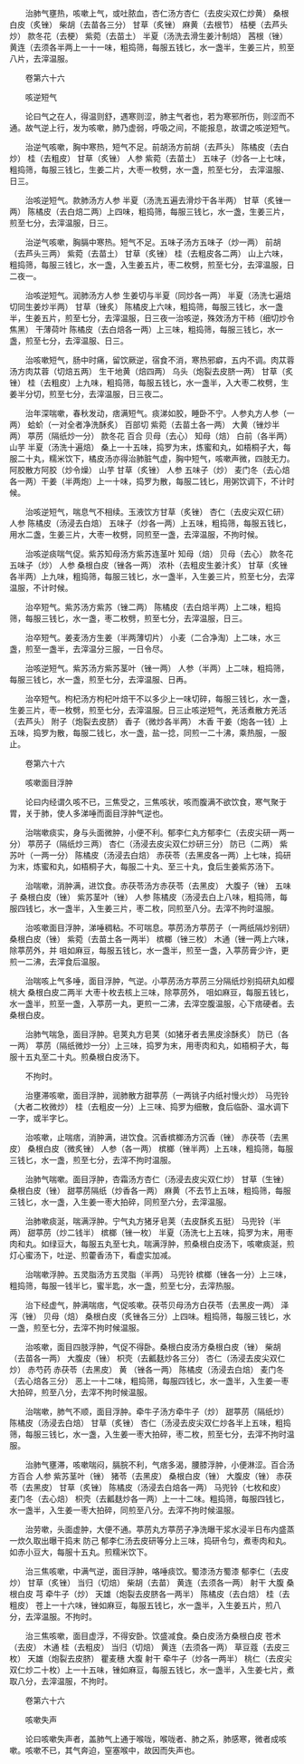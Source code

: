 <!-- { "loadSidebar": true } -->
　　治肺气壅热，咳嗽上气，或吐脓血，杏仁汤方杏仁（去皮尖双仁炒黄） 桑根白皮（炙锉） 柴胡（去苗各三分） 甘草（炙锉） 麻黄（去根节） 桔梗（去芦头炒） 款冬花（去梗） 紫菀（去苗土） 半夏（汤洗去滑生姜汁制焙） 茜根（锉） 黄连（去须各半两上一十一味，粗捣筛，每服五钱匕，水一盏半，生姜三片，煎至八片，去滓温服。

　　卷第六十六

　　咳逆短气

　　论曰气之在人，得温则舒，遇寒则涩，肺主气者也，若为寒邪所伤，则涩而不通。故气逆上行，发为咳嗽，肺乃虚弱，呼吸之间，不能报息，故谓之咳逆短气。

　　治逆气咳嗽，胸中寒热，短气不足。前胡汤方前胡（去芦头） 陈橘皮（去白炒） 桂（去粗皮） 甘草（炙锉） 人参 紫菀（去苗土） 五味子（炒各一上七味，粗捣筛，每服三钱匕，生姜二片，大枣一枚劈，水一盏，煎至七分， 去滓温服、日三。

　　治咳逆短气。款肺汤方人参 半夏（汤洗五遍去滑炒干各半两） 甘草（炙锉一两） 陈橘皮（去白焙二两）上四味，粗捣筛，每服三钱匕，水一盏，生姜三片，煎至七分，去滓温服，日三。

　　治逆气咳嗽，胸膈中寒热。短气不足。五味子汤方五味子（炒一两） 前胡（去芦头三两） 紫菀（去苗土） 甘草（炙锉） 桂（去粗皮各二两） 山上六味，粗捣筛，每服三钱匕，水一盏，入生姜五片，枣二枚劈，煎至七分，去滓温服，日二夜一。

　　治咳逆短气。润肺汤方人参 生姜切与半夏（同炒各一两） 半夏（汤洗七遍焙切同生姜炒半两） 甘草（锉炙） 陈橘皮上六味，粗捣筛，每服三钱匕，水一盏半，生姜五片，煎至七分，去滓温服，日三夜一治咳逆，殊效汤方干柿（细切炒令焦黑） 干薄荷叶 陈橘皮（去白焙各一两）上三味，粗捣筛，每服三钱匕，水一盏，煎至七分，去滓温服、日三。

　　治咳嗽短气，肠中时痛，留饮厥逆，宿食不消，寒热邪癖，五内不调。肉苁蓉汤方肉苁蓉（切焙五两） 生干地黄（焙四两） 乌头（炮裂去皮脐一两） 甘草（炙锉） 桂（去粗皮）上九味，粗捣筛，每服五钱匕，水一盏半，入大枣二枚劈，生姜半分切，煎至七分，去滓温服，日三夜二。

　　治年深喘嗽，春秋发动，痞满短气。痰涕如胶，睡卧不宁。人参丸方人参（一两） 蛤蚧（一对全者净洗酥炙） 百部切 紫菀（去苗土各一两） 大黄（锉炒半两） 葶苈（隔纸炒一分） 款冬花 百合 贝母（去心） 知母（焙） 白前（各半两） 山芋 半夏（汤洗十遍焙） 桑上一十五味，捣罗为末，炼蜜和丸，如梧桐子大，每服二十丸，糯米饮下，橘皮汤亦得治肺脏气虚，胸中短气，咳嗽声微，四肢无力。阿胶散方阿胶（炒令燥） 山芋 甘草（炙锉） 人参 五味子（炒） 麦门冬（去心焙各一两）干姜（半两炮）上一十味，捣罗为散，每服二钱匕，用粥饮调下，不计时候。

　　治咳逆短气，喘息气不相续。玉液饮方甘草（炙锉） 杏仁（去皮尖双仁研） 人参 陈橘皮（汤浸去白焙） 五味子（炒各一两）上五味，粗捣筛，每服五钱匕，用水二盏，生姜三片，大枣一枚劈，同煎至一盏，去滓温服，不拘时候。

　　治咳逆痰喘气促。紫苏知母汤方紫苏连茎叶 知母（焙） 贝母（去心） 款冬花 五味子（炒） 人参 桑根白皮（锉各一两） 浓朴（去粗皮生姜汁炙） 甘草（炙锉各半两）上九味，粗捣筛，每服三钱匕，水一盏半，入生姜三片，煎至七分，去滓温服，不计时候。

　　治卒短气。紫苏汤方紫苏（锉二两） 陈橘皮（去白焙半两）上二味，粗捣筛，每服三钱匕，水一盏，枣二枚劈，煎至七分，去滓温服，日三。

　　治卒短气。姜麦汤方生姜（半两薄切片） 小麦（二合净淘）上二味，水三盏，煎至一盏半，去滓温分三服，一日令尽。

　　治咳逆短气。紫苏汤方紫苏茎叶（锉一两） 人参（半两）上二味，粗捣筛，每服三钱匕，水一盏，煎至七分，去滓温服、日再。

　　治卒短气。枸杞汤方枸杞叶焙干不以多少上一味切碎，每服三钱匕，水一盏，生姜三片，枣一枚劈，煎至七分，去滓温服。日三止咳逆短气，羌活煮散方羌活（去芦头） 附子（炮裂去皮脐） 香子（微炒各半两） 木香 干姜（炮各一钱）上五味，捣罗为散，每服二钱匕，水一盏，盐一捻，同煎一二十沸，乘热服，一服止。

　　卷第六十六

　　咳嗽面目浮肿

　　论曰内经谓久咳不已，三焦受之，三焦咳状，咳而腹满不欲饮食，寒气聚于胃，关于肺，使人多涕唾而面目浮肿气逆也。

　　治喘嗽痰实，身与头面微肿，小便不利。郁李仁丸方郁李仁（去皮尖研一两一分） 葶苈子（隔纸炒三两） 杏仁（汤浸去皮尖双仁炒研三分） 防已（二两） 紫苏叶（一两一分） 陈橘皮（汤浸去白焙） 赤茯苓（去黑皮各一两）上七味，捣研为末，炼蜜和丸，如梧桐子大，每服二十丸、至三十丸，食后生姜紫苏汤下。

　　治喘嗽，消肿满，进饮食。赤茯苓汤方赤茯苓（去黑皮） 大腹子（锉） 五味子 桑根白皮（锉） 紫苏茎叶（锉） 人参 陈橘皮（汤浸去白上八味，粗捣筛，每服四钱匕，水一盏半，入生姜三片，枣二枚，同煎至八分。去滓不拘时温服。

　　治咳嗽面目浮肿，涕唾稠粘。不可喘息。葶苈汤方葶苈子（一两纸隔炒别研） 桑根白皮（锉） 紫菀（去苗土各一两半） 槟榔（锉三枚） 木通（锉一两上六味，除葶苈外，并 咀如麻豆，每服五钱匕，水一盏半，煎至一盏，入葶苈膏少许，更煎一二沸，去滓食后温服。

　　治喘咳上气多唾，面目浮肿，气逆。小葶苈汤方葶苈三分隔纸炒别捣研丸如樱桃大 桑根白皮二两半 大枣十枚去核上三味，除葶苈外， 咀如麻豆，每服五钱匕，水一盏半，煎至一盏，入葶苈一丸，更煎一二沸，去滓空腹温服，心下痞硬者。去桑根白皮。

　　治肺气喘急，面目浮肿。皂荚丸方皂荚（如猪牙者去黑皮涂酥炙） 防已（各一两） 葶苈（隔纸微炒一分）上三味，捣罗为末，用枣肉和丸，如梧桐子大，每服十五丸至二十丸。煎桑根白皮汤下。

　　不拘时。

　　治壅滞咳嗽，面目浮肿，润肺散方甜葶苈（一两铫子内纸衬慢火炒） 马兜铃（大者二枚微炒） 桂（去粗皮一分）上三味、捣罗为细散，食后临卧、温水调下一字，或半字匕。

　　治咳嗽，止喘痞，消肿满，进饮食。沉香槟榔汤方沉香（锉） 赤茯苓（去黑皮） 桑根白皮（微炙锉） 人参（各一两） 槟榔（锉半两）上五味，粗捣筛，每服三钱匕，水一盏，煎至七分，去滓不拘时温服。

　　治肺气喘嗽。面目浮肿，杏霜汤方杏仁（汤浸去皮尖双仁炒） 甘草（生锉） 桑根白皮（锉） 甜葶苈隔纸（炒香各一两） 麻黄（不去节上五味，粗捣筛，每服三钱匕，水一盏，入生姜一枣大拍碎，同煎至六分，去滓温服。

　　治肺嗽痰涎，喘满浮肿。宁气丸方猪牙皂荚（去皮酥炙五挺） 马兜铃（半两） 甜葶苈（炒二钱半） 槟榔（锉一枚） 半夏（汤洗七上五味，捣罗为末，用枣肉和丸。如绿豆大，每服五丸至七丸，喘满浮肿，煎桑根白皮汤下，咳嗽痰涎，煎灯心蜜汤下，吐逆、煎藿香汤下，看虚实加减。

　　治喘嗽浮肿。五灵脂汤方五灵脂（半两） 马兜铃 槟榔（锉各一分）上三味，粗捣筛，每服一钱半匕，蜜半匙，水一盏，煎至七分，去滓热服。

　　治下经虚气，肿满喘痞，气促咳嗽。茯苓贝母汤方白茯苓（去黑皮一两） 泽泻（锉） 贝母（焙） 桑根白皮（炙锉各三分）上四味。粗捣筛，每服三钱匕，水一盏，煎至七分，去滓不拘时候温服。

　　治咳嗽，面目四肢浮肿，气促不得卧。桑根白皮汤方桑根白皮（锉） 柴胡（去苗各一两） 大腹皮（锉） 枳壳（去瓤麸炒各三分） 杏仁（汤浸去皮尖双仁炒） 赤芍药 赤茯苓（去黑皮） 黄 （锉各一两） 陈橘皮（汤浸去白焙） 麦门冬（去心焙各三分） 恶上一十二味，粗捣筛，每服四钱匕，水一盏半，入生姜一枣大拍碎，煎至八分，去滓不拘时候温服。

　　治喘嗽，肺气不顺，面目浮肿。牵牛子汤方牵牛子（炒） 甜葶苈（隔纸炒） 陈橘皮（汤浸去白焙） 甘草（炙锉） 杏仁（汤浸去皮尖双仁炒各半上五味，粗捣筛，每服三钱匕，水一盏，入生姜一枣大拍碎，枣二枚，煎至七分，去滓不拘时温服。

　　治肺气壅滞，咳嗽喘闷，膈脘不利，气痞多渴，腰膝浮肿，小便淋涩。百合汤方百合 人参 紫苏茎叶（锉） 猪苓（去黑皮） 桑根白皮（锉） 大腹皮（锉） 赤茯苓（去黑皮） 甘草（炙锉） 陈橘皮（汤浸去白焙各一两） 马兜铃（七枚和皮） 麦门冬（去心焙） 枳壳（去瓤麸炒各一两）上一十二味。粗捣筛，每服四钱匕，水一盏半，入生姜一枣大拍碎，同煎至八分。去滓不拘时候温服。

　　治劳嗽，头面虚肿，大便不通。葶苈丸方葶苈子净洗曝干浆水浸半日布内盛蒸一炊久取出曝干捣末 防己 郁李仁汤去皮研等分上三味，捣研令匀，煮枣肉和丸。如赤小豆大，每服十五丸。煎糯米饮下。

　　治三焦咳嗽，中满气逆，面目浮肿，咯唾痰饮。蜀漆汤方蜀漆 郁李仁（去皮炒） 甘草（炙锉） 当归（切焙） 柴胡（去苗） 黄连（去须各一两） 射干 大腹 桑根白皮 芎 牵牛子（炒） 天雄（炮裂去皮脐各一两半） 陈橘皮（去白焙） 桂（去粗皮） 苍上一十六味，锉如麻豆，每服五钱匕，水一盏半，入生姜五片，煎八分，去滓温服。不拘时。

　　治三焦咳嗽，面目虚浮，不得安卧。饮盛减食。桑白皮汤方桑根白皮 苍术（去皮） 木通 桂（去粗皮） 当归（切焙） 黄连（去须各一两） 草豆蔻（去皮三枚） 天雄（炮裂去皮脐） 瞿麦穗 大腹 射干 牵牛子（炒各一两半） 桃仁（去皮尖双仁炒二十枚）上一十五味，锉如麻豆，每服五钱匕，水一盏半，入生姜七片，煮取八分，去滓温服，不拘时。

　　卷第六十六

　　咳嗽失声

　　论曰咳嗽失声者，盖肺气上通于喉咙，喉咙者、肺之系，肺感寒，微者成咳嗽。咳嗽不已，其气奔迫，窒塞喉中，故因而失声也。

